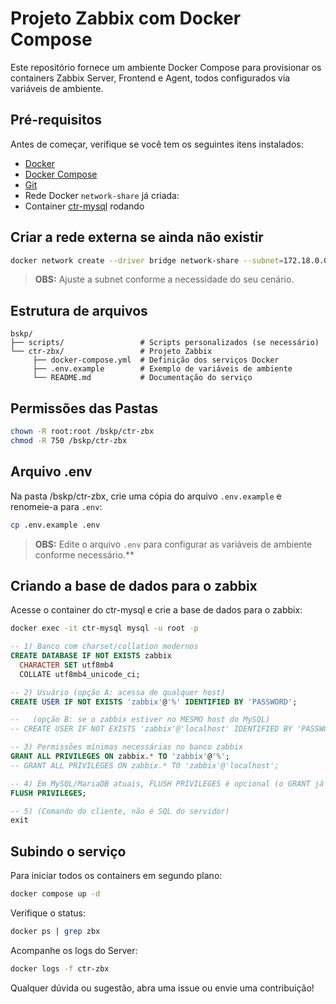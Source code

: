 # Projeto Zabbix com Docker Compose

Este repositório fornece um ambiente Docker Compose para provisionar os containers Zabbix Server, Frontend e Agent, todos configurados via variáveis de ambiente.

## Pré-requisitos

Antes de começar, verifique se você tem os seguintes itens instalados:

- [Docker](https://www.docker.com/get-started)
- [Docker Compose](https://docs.docker.com/compose/)
- [Git](https://git-scm.com/)
- Rede Docker `network-share` já criada:
- Container [ctr-mysql](https://github.com/Kriticos/ctr-mysql) rodando

## Criar a rede externa se ainda não existir

```bash
docker network create --driver bridge network-share --subnet=172.18.0.0/16
```

> **OBS:**  Ajuste a subnet conforme a necessidade do seu cenário.

## Estrutura de arquivos

```plaintext
bskp/
├── scripts/                 # Scripts personalizados (se necessário)
└── ctr-zbx/                 # Projeto Zabbix
     ├── docker-compose.yml  # Definição dos serviços Docker
     ├── .env.example        # Exemplo de variáveis de ambiente
     └── README.md           # Documentação do serviço
```

## Permissões das Pastas

```bash
chown -R root:root /bskp/ctr-zbx
chmod -R 750 /bskp/ctr-zbx
```

## Arquivo **.env**

Na pasta /bskp/ctr-zbx, crie uma cópia do arquivo `.env.example` e renomeie-a para `.env`:

```bash
cp .env.example .env
```

>**OBS:** Edite o arquivo `.env` para configurar as variáveis de ambiente conforme necessário.**

## Criando a base de dados para o zabbix

Acesse o container do ctr-mysql e crie a base de dados para o zabbix:

```bash
docker exec -it ctr-mysql mysql -u root -p
```

```sql
-- 1) Banco com charset/collation modernos
CREATE DATABASE IF NOT EXISTS zabbix
  CHARACTER SET utf8mb4
  COLLATE utf8mb4_unicode_ci;

-- 2) Usuário (opção A: acessa de qualquer host)
CREATE USER IF NOT EXISTS 'zabbix'@'%' IDENTIFIED BY 'PASSWORD';

--   (opção B: se o zabbix estiver no MESMO host do MySQL)
-- CREATE USER IF NOT EXISTS 'zabbix'@'localhost' IDENTIFIED BY 'PASSWORD';

-- 3) Permissões mínimas necessárias no banco zabbix
GRANT ALL PRIVILEGES ON zabbix.* TO 'zabbix'@'%';
-- GRANT ALL PRIVILEGES ON zabbix.* TO 'zabbix'@'localhost';

-- 4) Em MySQL/MariaDB atuais, FLUSH PRIVILEGES é opcional (o GRANT já recarrega)
FLUSH PRIVILEGES;

-- 5) (Comando do cliente, não é SQL do servidor)
exit
```

## Subindo o serviço

Para iniciar todos os containers em segundo plano:

```bash
docker compose up -d
```

Verifique o status:

```bash
docker ps | grep zbx
```

Acompanhe os logs do Server:

```bash
docker logs -f ctr-zbx
```

Qualquer dúvida ou sugestão, abra uma issue ou envie uma contribuição!
